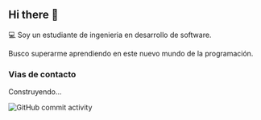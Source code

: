 ## Hi there 👋

:computer: Soy un estudiante de ingenieria en desarrollo de software.

Busco superarme aprendiendo en este nuevo mundo de la programación.

### Vias de contacto

Construyendo...

![GitHub commit activity](https://img.shields.io/github/commit-activity/m/herbecanto/herbecanto)

